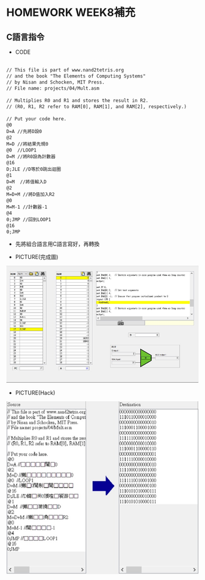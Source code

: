 # HOMEWORK WEEK8補充

## C語言指令
* CODE
<pre><code>
// This file is part of www.nand2tetris.org
// and the book "The Elements of Computing Systems"
// by Nisan and Schocken, MIT Press.
// File name: projects/04/Mult.asm

// Multiplies R0 and R1 and stores the result in R2.
// (R0, R1, R2 refer to RAM[0], RAM[1], and RAM[2], respectively.)

// Put your code here.
@0
D=A //先將D設0
@2  
M=D //將結果先規0
@0  //LOOP1
D=M //將R0設為計數器
@16
D;JLE //D等於0跳出迴圈
@1
D=M  //將值輸入D
@2
M=D+M //將D值加入R2
@0
M=M-1 //計數器-1
@4  
0;JMP //回到LOOP1
@16
0;JMP
</code></pre>
* 先將組合語言用C語言寫好，再轉換

* PICTURE(完成圖)

![PICTURE1](https://github.com/brian891005/co109a/blob/master/HW/%E5%9C%96%E7%89%87/22.jpg)

* PICTURE(Hack)

![PICTURE2](https://github.com/brian891005/co109a/blob/master/HW/%E5%9C%96%E7%89%87/23.jpg)
